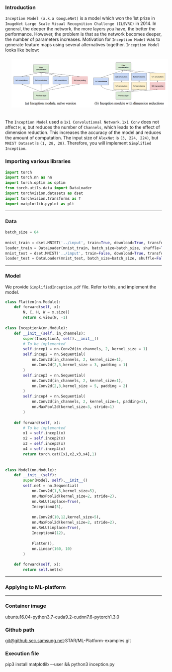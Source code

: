 
### Introduction ###
`Inception Model (a.k.a GoogLeNet)` is a model which won the 1st prize in `ImageNet Large Scale Visual Recognition Challenge (ILSVRC)` in 2014. In general, the deeper the network, the more layers you have, the better the performance. However, the problem is that as the network becomes deeper, the number of parameters increases. Motivation for `Inception Model` was to generate feature maps using several alternatives together. `Inception Model` looks like below:
<img src="Inception.png" alt="Drawing" style="width: 800px; margin: 20px"/>

The `Inception Model` used a `1x1 Convolutional Network`. `1x1 Conv` does not affect `H`, `W`, but reduces the number of `Channels`, which leads to the effect of dimension reduction. This increases the accuracy of the model and reduces the amount of computation. The input size of `AlexNet` is `(3, 224, 224)`, but `MNIST Dataset` is `(1, 28, 28)`. Therefore, you will implement `Simplified Inception`.

### Importing various libraries 

~~~ python
import torch
import torch.nn as nn
import torch.optim as optim
from torch.utils.data import DataLoader
import torchvision.datasets as dset
import torchvision.transforms as T
import matplotlib.pyplot as plt
~~~

---
### Data

~~~ python
batch_size = 64

mnist_train = dset.MNIST('../input', train=True, download=True, transform=T.ToTensor())
loader_train = DataLoader(mnist_train, batch_size=batch_size, shuffle=True)
mnist_test = dset.MNIST('../input', train=False, download=True, transform=T.ToTensor())
loader_test = DataLoader(mnist_test, batch_size=batch_size, shuffle=False)

~~~
---
### Model

We provide `SimplifiedInception.pdf` file. Refer to this, and implement the model.

~~~ python
class Flatten(nn.Module):
    def forward(self, x):
        N, C, H, W = x.size()
        return x.view(N, -1)

class InceptionA(nn.Module):
    def __init__(self, in_channels):
        super(InceptionA, self).__init__()
        # To be implemented
        self.incep1 = nn.Conv2d(in_channels, 2, kernel_size = 1)
        self.incep2 = nn.Sequential(
            nn.Conv2d(in_channels, 2, kernel_size=1),
            nn.Conv2d(2,3,kernel_size = 3, padding = 1)
        )
        self.incep3 = nn.Sequential(
            nn.Conv2d(in_channels, 2, kernel_size=1),
            nn.Conv2d(2,3,kernel_size = 5, padding = 2)
        )
        self.incep4 = nn.Sequential(
            nn.Conv2d(in_channels, 2, kernel_size=1, padding=1),
            nn.MaxPool2d(kernel_size=3, stride=1)
        )

    def forward(self, x):
        # To be implemented
        x1 = self.incep1(x)
        x2 = self.incep2(x)
        x3 = self.incep3(x)
        x4 = self.incep4(x)
        return torch.cat([x1,x2,x3,x4],1)
    

class Model(nn.Module):
    def __init__(self):
        super(Model, self).__init__()
        self.net = nn.Sequential(
            nn.Conv2d(1,5,kernel_size=5),
            nn.MaxPool2d(kernel_size=2, stride=2),
            nn.ReLU(inplace=True),
            InceptionA(5),
            
            nn.Conv2d(10,12,kernel_size=5),
            nn.MaxPool2d(kernel_size=2, stride=2),
            nn.ReLU(inplace=True),
            InceptionA(12),
            
            Flatten(),
            nn.Linear(160, 10)
        )

    def forward(self, x):
        return self.net(x)
~~~
--------------------------------------------------------------------------------------------------------------------------------------
### Applying to ML-platform
--------------------------------------------------------------------------------------------------------------------------------------
### Container image

ubuntu16.04-python3.7-cuda9.2-cudnn7.6-pytorch1.3.0

### Github path

git@github.sec.samsung.net:STAR/ML-Platform-examples.git

### Execution file

pip3 install matplotlib --user && python3 inception.py
